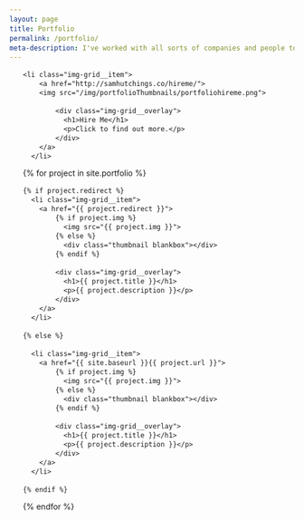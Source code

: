```yaml
---
layout: page
title: Portfolio
permalink: /portfolio/
meta-description: I've worked with all sorts of companies and people to hone their communication and experience. See a selection here.
---
```


<ul class="img-grid">

    <li class="img-grid__item">
        <a href="http://samhutchings.co/hireme/">
        <img src="/img/portfolioThumbnails/portfoliohireme.png">

            <div class="img-grid__overlay">
              <h1>Hire Me</h1>
              <p>Click to find out more.</p>
            </div>
        </a>
      </li>

{% for project in site.portfolio %}
  
    {% if project.redirect %}
      <li class="img-grid__item">
        <a href="{{ project.redirect }}">
            {% if project.img %}
              <img src="{{ project.img }}">
            {% else %}
              <div class="thumbnail blankbox"></div>
            {% endif %}

            <div class="img-grid__overlay">
              <h1>{{ project.title }}</h1>
              <p>{{ project.description }}</p>
            </div>
        </a>
      </li>

    {% else %}

      <li class="img-grid__item">
        <a href="{{ site.baseurl }}{{ project.url }}">
            {% if project.img %}
              <img src="{{ project.img }}">
            {% else %}
              <div class="thumbnail blankbox"></div>
            {% endif %}

            <div class="img-grid__overlay">
              <h1>{{ project.title }}</h1>
              <p>{{ project.description }}</p>
            </div>
        </a>
      </li>
      
    {% endif %}

{% endfor %}

</ul>
